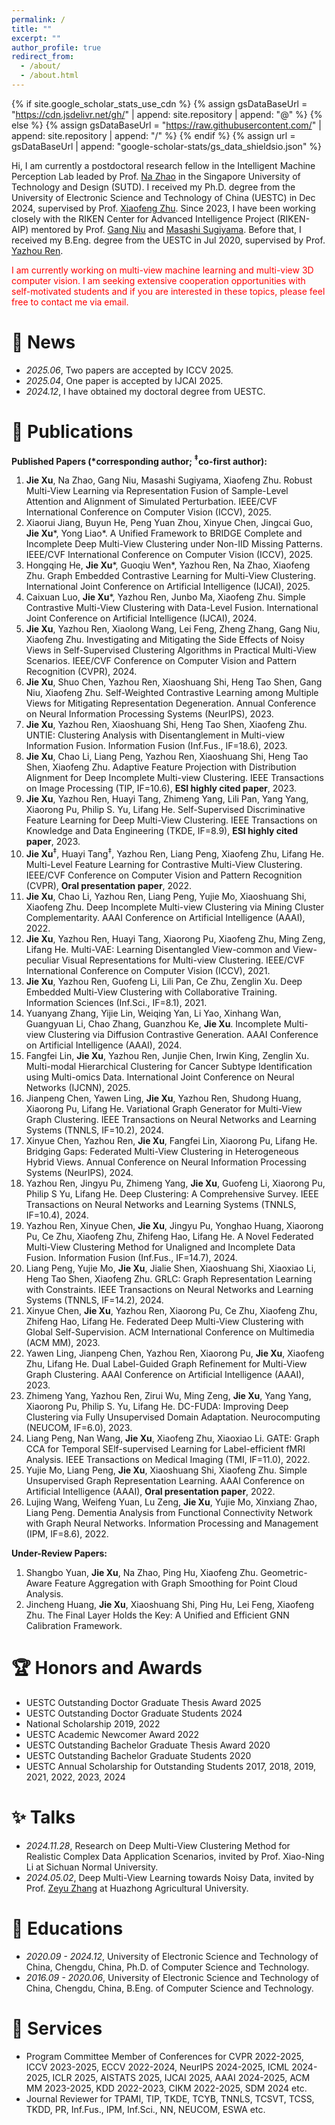 ```yaml
---
permalink: /
title: ""
excerpt: ""
author_profile: true
redirect_from: 
  - /about/
  - /about.html
---
```


{% if site.google_scholar_stats_use_cdn %}
{% assign gsDataBaseUrl = "https://cdn.jsdelivr.net/gh/" | append: site.repository | append: "@" %}
{% else %}
{% assign gsDataBaseUrl = "https://raw.githubusercontent.com/" | append: site.repository | append: "/" %}
{% endif %}
{% assign url = gsDataBaseUrl | append: "google-scholar-stats/gs_data_shieldsio.json" %}

<span class='anchor' id='about-me'></span>

Hi, I am currently a postdoctoral research fellow in the Intelligent Machine Perception Lab leaded by Prof. [Na Zhao](https://impl2023.github.io/) in the Singapore University of Technology and Design (SUTD). I received my Ph.D. degree from the University of Electronic Science and Technology of China (UESTC) in Dec 2024, supervised by Prof. [Xiaofeng Zhu](https://scholar.google.com/citations?user=-bk1CrcAAAAJ&hl=en). Since 2023, I have been working closely with the RIKEN Center for Advanced Intelligence Project (RIKEN-AIP)  mentored by Prof. [Gang Niu](https://niug1984.github.io/) and [Masashi Sugiyama](https://scholar.google.com/citations?user=GkYIrlIAAAAJ&hl=en). Before that, I received my B.Eng. degree from the UESTC in Jul 2020, supervised by Prof. [Yazhou Ren](https://yazhou-ren.github.io/).

<span style="color: red;">
I am currently working on multi-view machine learning and multi-view 3D computer vision. I am seeking extensive cooperation opportunities with self-motivated students and if you are interested in these topics, please feel free to contact me via email.
</span>

# 🤗 News

- *2025.06*, Two papers are accepted by ICCV 2025.
- *2025.04*, One paper is accepted by IJCAI 2025.
- *2024.12*, I have obtained my doctoral degree from UESTC.


# 📖 Publications

**Published Papers (\*corresponding author; $^\ddagger$co-first author):**

1. **Jie Xu**, Na Zhao, Gang Niu, Masashi Sugiyama, Xiaofeng Zhu. Robust Multi-View Learning via Representation Fusion of Sample-Level Attention and Alignment of Simulated Perturbation. IEEE/CVF International Conference on Computer Vision (ICCV), 2025.
1. Xiaorui Jiang, Buyun He, Peng Yuan Zhou, Xinyue Chen, Jingcai Guo, **Jie Xu**\*, Yong Liao\*. A Unified Framework to BRIDGE Complete and Incomplete Deep Multi-View Clustering under Non-IID Missing Patterns. IEEE/CVF International Conference on Computer Vision (ICCV), 2025.
1. Hongqing He, **Jie Xu**\*, Guoqiu Wen\*, Yazhou Ren, Na Zhao, Xiaofeng Zhu. Graph Embedded Contrastive Learning for Multi-View Clustering. International Joint Conference on Artificial Intelligence (IJCAI), 2025.
1. Caixuan Luo, **Jie Xu**\*, Yazhou Ren, Junbo Ma, Xiaofeng Zhu. Simple Contrastive Multi-View Clustering with Data-Level Fusion. International Joint Conference on Artificial Intelligence (IJCAI), 2024.
1. **Jie Xu**, Yazhou Ren, Xiaolong Wang, Lei Feng, Zheng Zhang, Gang Niu, Xiaofeng Zhu. Investigating and Mitigating the Side Effects of Noisy Views in Self-Supervised Clustering Algorithms in Practical Multi-View Scenarios. IEEE/CVF Conference on Computer Vision and Pattern Recognition (CVPR), 2024.
1. **Jie Xu**, Shuo Chen, Yazhou Ren, Xiaoshuang Shi, Heng Tao Shen, Gang Niu, Xiaofeng Zhu. Self-Weighted Contrastive Learning among Multiple Views for Mitigating Representation Degeneration. Annual Conference on Neural Information Processing Systems (NeurIPS), 2023.
1. **Jie Xu**, Yazhou Ren, Xiaoshuang Shi, Heng Tao Shen, Xiaofeng Zhu. UNTIE: Clustering Analysis with Disentanglement in Multi-view Information Fusion. Information Fusion (Inf.Fus., IF=18.6), 2023.
1. **Jie Xu**, Chao Li, Liang Peng, Yazhou Ren, Xiaoshuang Shi, Heng Tao Shen, Xiaofeng Zhu. Adaptive Feature Projection with Distribution Alignment for Deep Incomplete Multi-view Clustering. IEEE Transactions on Image Processing (TIP, IF=10.6), **ESI highly cited paper**, 2023.
1. **Jie Xu**, Yazhou Ren, Huayi Tang, Zhimeng Yang, Lili Pan, Yang Yang, Xiaorong Pu, Philip S. Yu, Lifang He. Self-Supervised Discriminative Feature Learning for Deep Multi-View Clustering. IEEE Transactions on Knowledge and Data Engineering (TKDE, IF=8.9), **ESI highly cited paper**, 2023.
1. **Jie Xu**$^\ddagger$, Huayi Tang$^\ddagger$, Yazhou Ren, Liang Peng, Xiaofeng Zhu, Lifang He. Multi-Level Feature Learning for Contrastive Multi-View Clustering. IEEE/CVF Conference on Computer Vision and Pattern Recognition (CVPR), **Oral presentation paper**, 2022.
1. **Jie Xu**, Chao Li, Yazhou Ren, Liang Peng, Yujie Mo, Xiaoshuang Shi, Xiaofeng Zhu. Deep Incomplete Multi-view Clustering via Mining Cluster Complementarity. AAAI Conference on Artificial Intelligence (AAAI), 2022.
1. **Jie Xu**, Yazhou Ren, Huayi Tang, Xiaorong Pu, Xiaofeng Zhu, Ming Zeng, Lifang He. Multi-VAE: Learning Disentangled View-common and View-peculiar Visual Representations for Multi-view Clustering. IEEE/CVF International Conference on Computer Vision (ICCV), 2021.
1. **Jie Xu**, Yazhou Ren, Guofeng Li, Lili Pan, Ce Zhu, Zenglin Xu. Deep Embedded Multi-View Clustering with Collaborative Training. Information Sciences (Inf.Sci., IF=8.1), 2021.
1. Yuanyang Zhang, Yijie Lin, Weiqing Yan, Li Yao, Xinhang Wan, Guangyuan Li, Chao Zhang, Guanzhou Ke, **Jie Xu**. Incomplete Multi-view Clustering via Diffusion Contrastive Generation. AAAI Conference on Artificial Intelligence (AAAI), 2024.
1. Fangfei Lin, **Jie Xu**, Yazhou Ren, Junjie Chen, Irwin King, Zenglin Xu. Multi-modal Hierarchical Clustering for Cancer Subtype Identification using Multi-omics Data. International Joint Conference on Neural Networks (IJCNN), 2025.
1. Jianpeng Chen, Yawen Ling, **Jie Xu**, Yazhou Ren, Shudong Huang, Xiaorong Pu, Lifang He. Variational Graph Generator for Multi-View Graph Clustering. IEEE Transactions on Neural Networks and Learning Systems (TNNLS, IF=10.2), 2024.
1. Xinyue Chen, Yazhou Ren, **Jie Xu**, Fangfei Lin, Xiaorong Pu, Lifang He. Bridging Gaps: Federated Multi-View Clustering in Heterogeneous Hybrid Views. Annual Conference on Neural Information Processing Systems (NeurIPS), 2024.
1. Yazhou Ren, Jingyu Pu, Zhimeng Yang, **Jie Xu**, Guofeng Li, Xiaorong Pu, Philip S Yu, Lifang He. Deep Clustering: A Comprehensive Survey. IEEE Transactions on Neural Networks and Learning Systems (TNNLS, IF=10.4), 2024.
1. Yazhou Ren, Xinyue Chen, **Jie Xu**, Jingyu Pu, Yonghao Huang, Xiaorong Pu, Ce Zhu, Xiaofeng Zhu, Zhifeng Hao, Lifang He. A Novel Federated Multi-View Clustering Method for Unaligned and Incomplete Data Fusion. Information Fusion (Inf.Fus., IF=14.7), 2024.
1. Liang Peng, Yujie Mo, **Jie Xu**, Jialie Shen, Xiaoshuang Shi, Xiaoxiao Li, Heng Tao Shen, Xiaofeng Zhu. GRLC: Graph Representation Learning with Constraints. IEEE Transactions on Neural Networks and Learning Systems (TNNLS, IF=14.2), 2024.
1. Xinyue Chen, **Jie Xu**, Yazhou Ren, Xiaorong Pu, Ce Zhu, Xiaofeng Zhu, Zhifeng Hao, Lifang He. Federated Deep Multi-View Clustering with Global Self-Supervision. ACM International Conference on Multimedia (ACM MM), 2023.
1. Yawen Ling, Jianpeng Chen, Yazhou Ren, Xiaorong Pu, **Jie Xu**, Xiaofeng Zhu, Lifang He. Dual Label-Guided Graph Refinement for Multi-View Graph Clustering. AAAI Conference on Artificial Intelligence (AAAI), 2023.
1. Zhimeng Yang, Yazhou Ren, Zirui Wu, Ming Zeng, **Jie Xu**, Yang Yang, Xiaorong Pu, Philip S. Yu, Lifang He. DC-FUDA: Improving Deep Clustering via Fully Unsupervised Domain Adaptation. Neurocomputing (NEUCOM, IF=6.0), 2023.
1. Liang Peng, Nan Wang, **Jie Xu**, Xiaofeng Zhu, Xiaoxiao Li. GATE: Graph CCA for Temporal SElf-supervised Learning for Label-efficient fMRI Analysis. IEEE Transactions on Medical Imaging (TMI, IF=11.0), 2022.
1. Yujie Mo, Liang Peng, **Jie Xu**, Xiaoshuang Shi, Xiaofeng Zhu. Simple Unsupervised Graph Representation Learning. AAAI Conference on Artificial Intelligence (AAAI), **Oral presentation paper**, 2022.
1. Lujing Wang, Weifeng Yuan, Lu Zeng, **Jie Xu**, Yujie Mo, Xinxiang Zhao, Liang Peng. Dementia Analysis from Functional Connectivity Network with Graph Neural Networks. Information Processing and Management (IPM, IF=8.6), 2022.

**Under-Review Papers:**
1. Shangbo Yuan, **Jie Xu**, Na Zhao, Ping Hu, Xiaofeng Zhu. Geometric-Aware Feature Aggregation with Graph Smoothing for Point Cloud Analysis.
1. Jincheng Huang, **Jie Xu**, Xiaoshuang Shi, Ping Hu, Lei Feng, Xiaofeng Zhu. The Final Layer Holds the Key: A Unified and Efficient GNN Calibration Framework.

# 🏆 Honors and Awards

- UESTC Outstanding Doctor Graduate Thesis Award 2025
- UESTC Outstanding Doctor Graduate Students 2024
- National Scholarship 2019, 2022
- UESTC Academic Newcomer Award 2022
- UESTC Outstanding Bachelor Graduate Thesis Award 2020
- UESTC Outstanding Bachelor Graduate Students 2020
- UESTC Annual Scholarship for Outstanding Students 2017, 2018, 2019, 2021, 2022, 2023, 2024

# ✨ Talks

- *2024.11.28*, Research on Deep Multi-View Clustering Method for Realistic Complex Data Application Scenarios, invited by Prof. Xiao-Ning Li at Sichuan Normal University.
- *2024.05.02*, Deep Multi-View Learning towards Noisy Data, invited by Prof. [Zeyu Zhang](https://alex-zeyu.github.io/) at Huazhong Agricultural University.

# 🏫 Educations

- *2020.09 - 2024.12*, University of Electronic Science and Technology of China, Chengdu, China, Ph.D. of Computer Science and Technology.
- *2016.09 - 2020.06*, University of Electronic Science and Technology of China, Chengdu, China, B.Eng. of Computer Science and Technology.

# 💬 Services

- Program Committee Member of Conferences for CVPR 2022-2025, ICCV 2023-2025, ECCV 2022-2024, NeurIPS 2024-2025, ICML 2024-2025, ICLR 2025, AISTATS 2025, IJCAI 2025, AAAI 2024-2025, ACM MM 2023-2025, KDD 2022-2023, CIKM 2022-2025, SDM 2024 etc. 
- Journal Reviewer for TPAMI, TIP, TKDE, TCYB, TNNLS, TCSVT, TCSS, TKDD, PR, Inf.Fus., IPM, Inf.Sci., NN, NEUCOM, ESWA etc.
